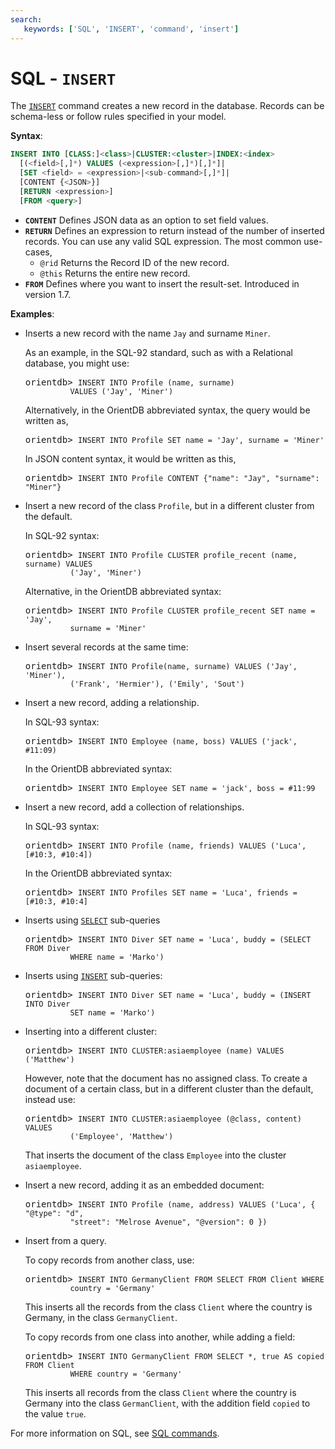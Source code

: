 ```yaml
---
search:
   keywords: ['SQL', 'INSERT', 'command', 'insert']
---
```


# SQL - `INSERT`

The [`INSERT`](SQL-Insert.md) command creates a new record in the database.  Records can be schema-less or follow rules specified in your model.

**Syntax**:

```sql
INSERT INTO [CLASS:]<class>|CLUSTER:<cluster>|INDEX:<index>
  [(<field>[,]*) VALUES (<expression>[,]*)[,]*]|
  [SET <field> = <expression>|<sub-command>[,]*]|
  [CONTENT {<JSON>}]
  [RETURN <expression>] 
  [FROM <query>]
```

- **`CONTENT`** Defines JSON data as an option to set field values.
- **`RETURN`** Defines an expression to return instead of the number of inserted records.  You can use any valid SQL expression.  The most common use-cases,
  - `@rid` Returns the Record ID of the new record.
  - `@this` Returns the entire new record.
- **`FROM`** Defines where you want to insert the result-set.  Introduced in version 1.7.

**Examples**:

- Inserts a new record with the name `Jay` and surname `Miner`.

  As an example, in the SQL-92 standard, such as with a Relational database, you might use:

  <pre>
  orientdb> <code class="lang-sql userinput">INSERT INTO Profile (name, surname) 
            VALUES ('Jay', 'Miner')</code>
  </pre>

  Alternatively, in the OrientDB abbreviated syntax, the query would be written as,

  <pre>
  orientdb> <code class="lang-sql userinput">INSERT INTO Profile SET name = 'Jay', surname = 'Miner'</code>
  </pre>

  In JSON content syntax, it would be written as this,

  <pre>
  orientdb> <code class="lang-sql userinput">INSERT INTO Profile CONTENT {"name": "Jay", "surname": "Miner"}</code>
  </pre>

- Insert a new record of the class `Profile`, but in a different cluster from the default.  

  In SQL-92 syntax:

  <pre>
  orientdb> <code class="lang-sql userinput">INSERT INTO Profile CLUSTER profile_recent (name, surname) VALUES 
            ('Jay', 'Miner')</code>
  </pre>

  Alternative, in the OrientDB abbreviated syntax:

  <pre>
  orientdb> <code class="lang-sql userinput">INSERT INTO Profile CLUSTER profile_recent SET name = 'Jay', 
            surname = 'Miner'</code>
  </pre>

- Insert several records at the same time:

  <pre>
  orientdb> <code class="lang-sql userinput">INSERT INTO Profile(name, surname) VALUES ('Jay', 'Miner'), 
            ('Frank', 'Hermier'), ('Emily', 'Sout')</code>
  </pre>

- Insert a new record, adding a relationship.

  In SQL-93 syntax:

  <pre>
  orientdb> <code class="lang-sql userinput">INSERT INTO Employee (name, boss) VALUES ('jack', #11:09)</code>
  </pre>

  In the OrientDB abbreviated syntax:

  <pre>
  orientdb> <code class="lang-sql userinput">INSERT INTO Employee SET name = 'jack', boss = #11:99</code>
  </pre>

- Insert a new record, add a collection of relationships.

  In SQL-93 syntax:

  <pre>
  orientdb> <code class="lang-sql userinput">INSERT INTO Profile (name, friends) VALUES ('Luca', [#10:3, #10:4])</code>
  </pre>

  In the OrientDB abbreviated syntax:

  <pre>
  orientdb> <code class="lang-sql userinput">INSERT INTO Profiles SET name = 'Luca', friends = [#10:3, #10:4]</code>
  </pre>

- Inserts using [`SELECT`](SQL-Query.md) sub-queries

  <pre>
  orientdb> <code class="lang-sql userinput">INSERT INTO Diver SET name = 'Luca', buddy = (SELECT FROM Diver 
            WHERE name = 'Marko')</code>
  </pre>

- Inserts using [`INSERT`](SQL-Insert.md) sub-queries:

  <pre>
  orientdb> <code class="lang-sql userinput">INSERT INTO Diver SET name = 'Luca', buddy = (INSERT INTO Diver 
            SET name = 'Marko')</code>
  </pre>

- Inserting into a different cluster:

  <pre>
  orientdb> <code class="lang-sql userinput">INSERT INTO CLUSTER:asiaemployee (name) VALUES ('Matthew')</code>
  </pre>

  However, note that the document has no assigned class.  To create a document of a certain class, but in a different cluster than the default, instead use:

  <pre>
  orientdb> <code class="lang-sql userinput">INSERT INTO CLUSTER:asiaemployee (@class, content) VALUES 
            ('Employee', 'Matthew')</code>
  </pre>

  That inserts the document of the class `Employee` into the cluster `asiaemployee`.

- Insert a new record, adding it as an embedded document:

  <pre>
  orientdb> <code class="lang-sql userinput">INSERT INTO Profile (name, address) VALUES ('Luca', { "@type": "d", 
            "street": "Melrose Avenue", "@version": 0 })</code>
  </pre>

- Insert from a query.

  To copy records from another class, use:

  <pre>
  orientdb> <code class="lang-sql userinput">INSERT INTO GermanyClient FROM SELECT FROM Client WHERE 
            country = 'Germany'</code>
  </pre>

  This inserts all the records from the class `Client` where the country is Germany, in the class `GermanyClient`.

  To copy records from one class into another, while adding a field:

  <pre>
  orientdb> <code class="lang-sql userinput">INSERT INTO GermanyClient FROM SELECT *, true AS copied FROM Client 
            WHERE country = 'Germany'</code>
  </pre>

  This inserts all records from the class `Client` where the country is Germany into the class `GermanClient`, with the addition field `copied` to the value `true`.

For more information on SQL, see [SQL commands](SQL.md).
